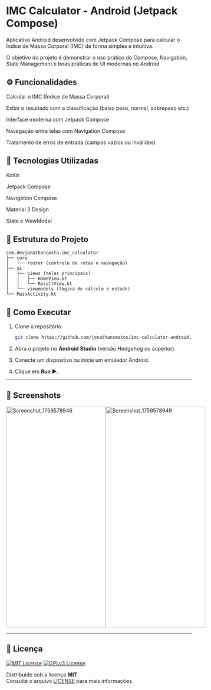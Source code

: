 # IMC Calculator - Android (Jetpack Compose)

Aplicativo Android desenvolvido com Jetpack Compose para calcular o Índice de Massa Corporal (IMC) de forma simples e intuitiva.

O objetivo do projeto é demonstrar o uso prático do Compose, Navigation, State Management e boas práticas de UI modernas no Android.


## ⚙️ Funcionalidades

Calcular o IMC (Índice de Massa Corporal)

Exibir o resultado com a classificação (baixo peso, normal, sobrepeso etc.)

Interface moderna com Jetpack Compose

Navegação entre telas com Navigation Compose

Tratamento de erros de entrada (campos vazios ou inválidos)

## 🧩 Tecnologias Utilizadas

Kotlin

Jetpack Compose

Navigation Compose

Material 3 Design

State e ViewModel

## 📱 Estrutura do Projeto
```
com.devjonathancosta.imc_calculator
├── core
│   └── router (controle de rotas e navegação)
├── ui
│   ├── views (telas principais)
│   │   ├── HomeView.kt
│   │   └── ResultView.kt
│   └── viewmodels (lógica de cálculo e estado)
└── MainActivity.kt
```

## 🚀 Como Executar

1. Clone o repositório:
   ```bash
   git clone https://github.com/jonathancmatos/imc-calculator-android.git
   ```

2. Abra o projeto no **Android Studio** (versão Hedgehog ou superior).  
3. Conecte um dispositivo ou inicie um emulador Android.  
4. Clique em **Run ▶️**.  

---

## 📸 Screenshots

<div style="display: flex; justify-content: left; align-items: center;">
<img width="270" height="600" alt="Screenshot_1759578946" src="https://github.com/user-attachments/assets/8cc3f4be-cb8f-40a9-8ce1-2018a3a66528" /> 
<img width="270" height="600" alt="Screenshot_1759578949" src="https://github.com/user-attachments/assets/b33c4eab-8a67-4ffb-aeef-5c1f8be19d74" />
</div>

---

## 📄 Licença
[![MIT License](https://img.shields.io/badge/License-MIT-green.svg)](https://choosealicense.com/licenses/mit/) 
[![GPLv3 License](https://img.shields.io/badge/License-GPL%20v3-yellow.svg)](https://opensource.org/licenses/)

Distribuído sob a licença **MIT**.  
Consulte o arquivo [LICENSE](LICENSE) para mais informações.
